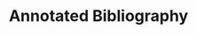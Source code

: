 ---
title: Annotated Bibliography
weight: 22
notes: "The annotated bibliography will provide an overview of how static websites can be used for scholarly purposes. It will include readings representing a variety of communities, such as minimal computing, collections as data, and open source. The annotations will connect each reading to scholarly communications librarianship."
---